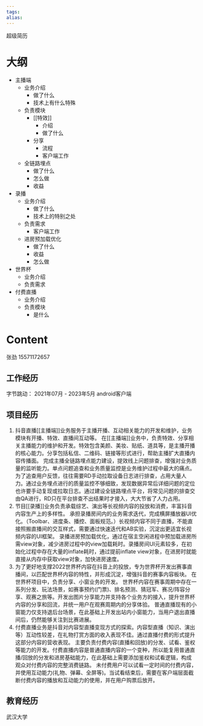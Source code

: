 ```yaml
---
tags: 
alias:
---
```

超级简历
# 大纲
- 主播端
	- 业务介绍
		- 做了什么
		- 技术上有什么特殊
	- 负责模块
		- [[特效]]
			- 介绍
			- 做了什么
		- 分享
			- 流程
			- 客户端工作
	- 全链路埋点
		- 做了什么
		- 怎么做
		- 收益
- 录播
	- 业务介绍
		- 做了什么
		- 技术上的特别之处
	- 负责需求
		- 客户端工作
	- 进房预加载优化	
		- 做了什么
		- 收益
		- 怎么做
- 世界杯
	- 业务介绍
	- 负责需求
- 付费直播
	- 业务介绍
	- 负责模块
		- 是什么

# Content
张劲
15571172657
## 工作经历
字节跳动： 2021年07月 - 2023年5月
android客户端
## 项目经历
1. 抖音直播[[主播端]]业务服务于主播开播、互动相关能力的开发和维护，业务模块有开播、特效、直播间互动等。
   在[[主播端]]业务中，负责特效、分享相关主播能力的维护和开发。特效包含美颜、美妆、贴纸、道具等，是主播开播的核心能力。分享包括私信、二维码、链接等形式进行，帮助主播扩大直播内容传播面。
   完成主播全链路埋点能力建设，提效线上问题排查，增强对业务质量的监听能力。单点问题追查和业务质量监控是业务维护过程中最大的痛点。为了追查用户反馈，往往需要RD手动拉取设备日志进行排查，占用大量人力。通过业务埋点进行的质量监控不够细致，发现数据异常后详细问题的定位也许要手动复现或拉取日志。通过建设全链路埋点平台，将常见问题的排查交由QA进行，RD只在平台排查不出结果时才接入，大大节省了人力占用。
2. 节目[[录播]]业务负责承载综艺、演出等长视频内容的投放和消费，丰富抖音内容生产上的多样性。
   承担录播房间内的业务需求迭代，完成横屏播放器UI优化。（Toolbar、进度条、播控、面板规范。）长视频内容不同于直播，不能直接照搬直播间的交互样式，需要通过快速迭代和AB实验，沉淀出更适宜长视频内容的UI框架。
   录播进房预加载优化，通过在宿主空闲进程中预加载进房所需view对象，减少进房过程中的view加载耗时。录播房间UI元素较多，在初始化过程中存在大量的inflate耗时，通过提前inflate view对象，在进房时就能直接从内存中获取view对象，加快进房速度。
3. 为了更好地支撑2022世界杯内容在抖音上的投放，专为世界杯开发出赛事直播间，以匹配世界杯内容的特性，并形成沉淀，增强抖音的赛事内容板块。
   在世界杯项目中，负责分享、小窗业务的开发。
   世界杯内容在赛事周期中存在一系列分发、玩法场景，如赛事预约(门票)、排名预测、猜冠军、赛况/阵容分享、观赛之旅等。开发出图片分享能力并支持各个业务方的接入，提升世界杯内容的分享和回流，并统一用户在观赛周期内的分享体验。
   普通直播现有的小窗能力仅支持退后台场景，在此基础上开发出站内小窗能力，当用户退出直播间后，仍然能够关注到比赛进展。
4. 付费直播业务是抖音对内容型直播变现方式的探索。内容型直播（知识、演出等）互动性较差，在礼物打赏方面的收入表现不佳。通过直播付费的形式提升这部分内容的营收表现。
   主要负责付费内容(直播和回放)的分发、试看、鉴权等能力的开发。付费直播内容是普通直播内容的一个变种，所以能复用普通直播/回放的分发和进房基础能力，在此基础上需要添加鉴权和试看逻辑，构成观众对付费内容的完整消费链路。
   未付费用户可以试看一定时间的付费内容，并使用互动能力(礼物、弹幕、全屏等)。当试看结束后，需要在客户端层面截断付费内容的播放和互动能力的使用，并在用户购票后放开。

## 教育经历
武汉大学 
